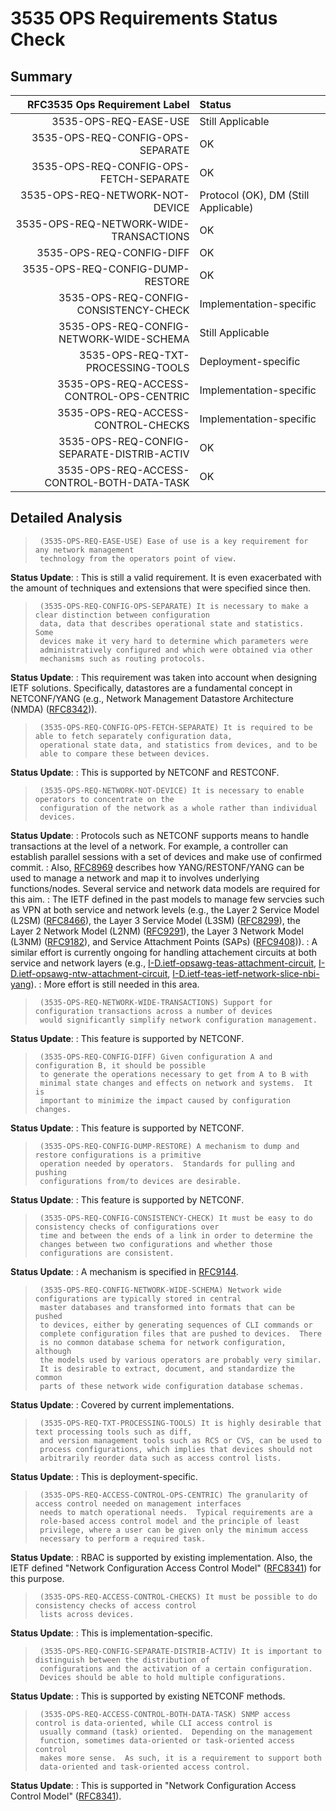 # 3535 OPS Requirements Status Check

## Summary

|RFC3535 Ops Requirement Label       | Status                                    | 
|-----------------------------------:|:------------------------------------------|
| 3535-OPS-REQ-EASE-USE                      | Still Applicable                          |
| 3535-OPS-REQ-CONFIG-OPS-SEPARATE           | OK                                        |
| 3535-OPS-REQ-CONFIG-OPS-FETCH-SEPARATE     | OK                                        |
| 3535-OPS-REQ-NETWORK-NOT-DEVICE            | Protocol (OK), DM (Still Applicable)      |
| 3535-OPS-REQ-NETWORK-WIDE-TRANSACTIONS     | OK                                        |
| 3535-OPS-REQ-CONFIG-DIFF                   | OK                                        |
| 3535-OPS-REQ-CONFIG-DUMP-RESTORE           | OK                                        |
| 3535-OPS-REQ-CONFIG-CONSISTENCY-CHECK      | Implementation-specific                   |
| 3535-OPS-REQ-CONFIG-NETWORK-WIDE-SCHEMA    | Still Applicable                          |
| 3535-OPS-REQ-TXT-PROCESSING-TOOLS          | Deployment-specific                       |
| 3535-OPS-REQ-ACCESS-CONTROL-OPS-CENTRIC    | Implementation-specific                   |
| 3535-OPS-REQ-ACCESS-CONTROL-CHECKS         | Implementation-specific                   |
| 3535-OPS-REQ-CONFIG-SEPARATE-DISTRIB-ACTIV | OK                                        |
| 3535-OPS-REQ-ACCESS-CONTROL-BOTH-DATA-TASK | OK                                        |

## Detailed Analysis

>      (3535-OPS-REQ-EASE-USE) Ease of use is a key requirement for any network management
>      technology from the operators point of view.

**Status Update**:
: This is still a valid requirement. It is
       even exacerbated with the amount of techniques and extensions
       that were specified since then.

>      (3535-OPS-REQ-CONFIG-OPS-SEPARATE) It is necessary to make a clear distinction between configuration
>      data, data that describes operational state and statistics.  Some
>      devices make it very hard to determine which parameters were
>      administratively configured and which were obtained via other
>      mechanisms such as routing protocols.

**Status Update**:
: This requirement was taken into account when
       designing IETF solutions. Specifically, datastores are a fundamental
       concept in NETCONF/YANG (e.g., Network Management Datastore Architecture (NMDA) ([RFC8342](https://datatracker.ietf.org/doc/html/rfc8342))).

>      (3535-OPS-REQ-CONFIG-OPS-FETCH-SEPARATE) It is required to be able to fetch separately configuration data,
>      operational state data, and statistics from devices, and to be
>      able to compare these between devices.

**Status Update**:
: This is supported by NETCONF and RESTCONF.

>      (3535-OPS-REQ-NETWORK-NOT-DEVICE) It is necessary to enable operators to concentrate on the
>      configuration of the network as a whole rather than individual
>      devices.

**Status Update**:
: Protocols such as NETCONF supports means to
       handle transactions at the level of a network. For example, a
       controller can establish parallel sessions with a set of devices
       and make use of confirmed commit.
: Also, [RFC8969](https://datatracker.ietf.org/doc/html/rfc8969) describes
       how YANG/RESTONF/YANG can be used to manage a network and map it
       to involves underlying functions/nodes. Several service and network
       data models are required for this aim.
: The IETF defined in the past
       models to manage few servcies such as VPN at both service and network
       levels (e.g.,  the Layer 2 Service Model (L2SM) ([RFC8466](https://datatracker.ietf.org/doc/html/rfc8466)),
       the Layer 3 Service Model (L3SM) ([RFC8299](https://datatracker.ietf.org/doc/html/rfc8299)), the Layer 2 Network Model (L2NM) ([RFC9291](https://datatracker.ietf.org/doc/html/rfc9291)),
       the Layer 3 Network Model (L3NM) ([RFC9182](https://datatracker.ietf.org/doc/html/rfc9182)), and Service Attachment Points (SAPs) ([RFC9408](https://datatracker.ietf.org/doc/html/rfc9408))).
: A similar effort is currently
       ongoing for handling attachement circuits at both service and network layers (e.g.,
       [I-D.ietf-opsawg-teas-attachment-circuit](https://datatracker.ietf.org/doc/draft-ietf-opsawg-teas-attachment-circuit/), [I-D.ietf-opsawg-ntw-attachment-circuit](https://datatracker.ietf.org/doc/draft-ietf-opsawg-ntw-attachment-circuit/), [I-D.ietf-teas-ietf-network-slice-nbi-yang](https://datatracker.ietf.org/doc/draft-ietf-teas-ietf-network-slice-nbi-yang/)).
: More effort is still needed in this area.

>      (3535-OPS-REQ-NETWORK-WIDE-TRANSACTIONS) Support for configuration transactions across a number of devices
>      would significantly simplify network configuration management.

**Status Update**:
: This feature is supported by NETCONF.

>      (3535-OPS-REQ-CONFIG-DIFF) Given configuration A and configuration B, it should be possible
>      to generate the operations necessary to get from A to B with
>      minimal state changes and effects on network and systems.  It is
>      important to minimize the impact caused by configuration changes.

**Status Update**:
: This feature is supported by NETCONF.

>      (3535-OPS-REQ-CONFIG-DUMP-RESTORE) A mechanism to dump and restore configurations is a primitive
>      operation needed by operators.  Standards for pulling and pushing
>      configurations from/to devices are desirable.

**Status Update**:
: This feature is supported by NETCONF.

>      (3535-OPS-REQ-CONFIG-CONSISTENCY-CHECK) It must be easy to do consistency checks of configurations over
>      time and between the ends of a link in order to determine the
>      changes between two configurations and whether those
>      configurations are consistent.

**Status Update**:
: A mechanism is specified in [RFC9144](https://datatracker.ietf.org/doc/html/rfc9144).

>      (3535-OPS-REQ-CONFIG-NETWORK-WIDE-SCHEMA) Network wide configurations are typically stored in central
>      master databases and transformed into formats that can be pushed
>      to devices, either by generating sequences of CLI commands or
>      complete configuration files that are pushed to devices.  There
>      is no common database schema for network configuration, although
>      the models used by various operators are probably very similar.
>      It is desirable to extract, document, and standardize the common
>      parts of these network wide configuration database schemas.

**Status Update**:
: Covered by current implementations.

>      (3535-OPS-REQ-TXT-PROCESSING-TOOLS) It is highly desirable that text processing tools such as diff,
>      and version management tools such as RCS or CVS, can be used to
>      process configurations, which implies that devices should not
>      arbitrarily reorder data such as access control lists.

**Status Update**:
: This is deployment-specific.

>      (3535-OPS-REQ-ACCESS-CONTROL-OPS-CENTRIC) The granularity of access control needed on management interfaces
>      needs to match operational needs.  Typical requirements are a
>      role-based access control model and the principle of least
>      privilege, where a user can be given only the minimum access
>      necessary to perform a required task.

**Status Update**:
: RBAC is supported by existing implementation. Also,
       the IETF defined "Network Configuration Access Control Model" ([RFC8341](https://datatracker.ietf.org/doc/html/rfc8341)) for this purpose.

>      (3535-OPS-REQ-ACCESS-CONTROL-CHECKS) It must be possible to do consistency checks of access control
>      lists across devices.

**Status Update**:
: This is implementation-specific.

>      (3535-OPS-REQ-CONFIG-SEPARATE-DISTRIB-ACTIV) It is important to distinguish between the distribution of
>      configurations and the activation of a certain configuration.
>      Devices should be able to hold multiple configurations.

**Status Update**:
: This is supported by existing NETCONF methods.

>      (3535-OPS-REQ-ACCESS-CONTROL-BOTH-DATA-TASK) SNMP access control is data-oriented, while CLI access control is
>      usually command (task) oriented.  Depending on the management
>      function, sometimes data-oriented or task-oriented access control
>      makes more sense.  As such, it is a requirement to support both
>      data-oriented and task-oriented access control.

**Status Update**:
: This is supported in "Network Configuration Access Control Model" ([RFC8341](https://datatracker.ietf.org/doc/html/rfc8341)).
